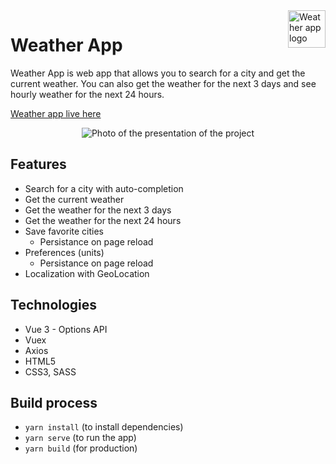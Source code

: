 <a href="#">
    <img src="https://i.postimg.cc/zXWvtRHy/pngwing-com.png" alt="Weather app logo" align="right" height="60" />
</a>

# Weather App

Weather App is web app that allows you to search for a city and get the current weather. You can also get the weather for the next 3 days and see hourly weather for the next 24 hours.

<a href="https://weather.petrut.dev/"> Weather app live here </a>

<p align="center">
  <img src="https://repository-images.githubusercontent.com/507885601/db5f7caa-3f2e-471d-8c3e-b569f95cd2dd" alt="Photo of the presentation of the project"/>
</p>

## Features

- Search for a city with auto-completion
- Get the current weather
- Get the weather for the next 3 days
- Get the weather for the next 24 hours
- Save favorite cities
  - Persistance on page reload
- Preferences (units)
  - Persistance on page reload
- Localization with GeoLocation

## Technologies

- Vue 3 - Options API
- Vuex
- Axios
- HTML5
- CSS3, SASS

## Build process

- `yarn install` (to install dependencies)
- `yarn serve` (to run the app)
- `yarn build` (for production)
